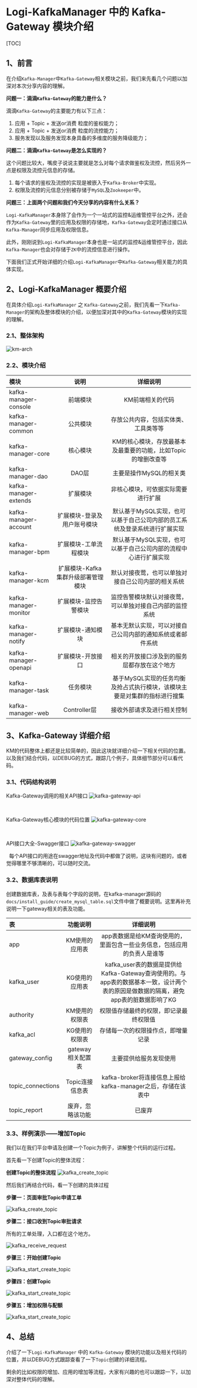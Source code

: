 # Logi-KafkaManager 中的 Kafka-Gateway 模块介绍

[TOC]

## 1、前言

在介绍`Kafka-Manager`中`Kafka-Gateway`相关模块之前，我们来先看几个问题以加深对本次分享内容的理解。

**问题一：滴滴`Kafka-Gateway`的能力是什么？**

滴滴`Kafka-Gateway`的主要能力有以下三点：

1. 应用 + Topic + 发送or消费 粒度的鉴权能力；
2. 应用 + Topic + 发送or消费 粒度的流控能力；
3. 服务发现以及服务发现本身具备的多维度的服务降级能力；


**问题二：滴滴`Kafka-Gateway`是怎么实现的？**

这个问题比较大，嘴皮子说说主要就是怎么对每个请求做鉴权及流控，然后另外一点是权限及流控元信息的存储。

1. 每个请求的鉴权及流控的实现是被嵌入于`Kafka-Broker`中实现。
2. 权限及流控的元信息分别被存储于`MySQL`及`Zookeeper`中。

**问题三：上面两个问题和我们今天分享的内容有什么关系？**

`Logi-KafkaManager`本身除了会作为一个一站式的监控&运维管控平台之外，还会作为`Kafka-Gateway`里的应用及权限的存储地，`Kafka-Gateway`会定时通过接口从`Kafka-Manager`同步应用及权限信息。

此外，刚刚说到`Logi-KafkaManager`本身也是一站式的监控&运维管控平台，因此`Kafka-Manager`也会对存储于`ZK`中的流控信息进行操作。

下面我们正式开始详细的介绍`Logi-KafkaManager`中`Kafka-Gateway`相关能力的具体实现。


## 2、Logi-KafkaManager 概要介绍

在具体介绍`Logi-KafkaManager` 之 `Kafka-Gateway`之前，我们先看一下`Kafka-Manager`的架构及整体模块的介绍，以便加深对其中的`Kafka-Gateway`模块的实现的理解。

### 2.1、整体架构

![km-arch](./assets/km-arch.png)

### 2.2、模块介绍

| 模块    | 说明 | 详细说明
| :-------- |:--------:| :--------:|
| kafka-manager-console    | 前端模块 | KM前端相关的代码
| kafka-manager-common    | 公共模块 | 存放公共内容，包括实体类、工具类等等
| kafka-manager-core    | 核心模块 | KM的核心模块，存放最基本及最重要的功能，比如Topic的增删改查等
| kafka-manager-dao    | DAO层 | 主要是操作MySQL的相关类
| kafka-manager-extends    | 扩展模块 | 非核心模块，可依据实际需要进行扩展
| kafka-manager-account    | 扩展模块-登录及用户账号模块 | 默认基于MySQL实现，也可以基于自己公司内部的员工系统及登录系统进行扩展实现
| kafka-manager-bpm    | 扩展模块-工单流程模块 | 默认基于MySQL实现，也可以基于自己公司内部的流程中心进行扩展实现
| kafka-manager-kcm    | 扩展模块-Kafka集群升级部署管理模块 | 默认对接夜莺，也可以单独对接自己公司内部的相关系统
| kafka-manager-monitor    | 扩展模块-监控告警模块 | 监控告警模块默认对接夜莺，可以单独对接自己内部的监控系统
| kafka-manager-notify    | 扩展模块-通知模块 | 基本无默认实现，可以对接自己公司内部的通知系统或者邮件系统
| kafka-manager-openapi    | 扩展模块-开放接口 | 相关的开放接口涉及到的服务层都存放在这个地方
| kafka-manager-task    | 任务模块 | 基于MySQL实现的任务均衡及抢占式执行模块，该模块主要是对集群的指标进行搜集
| kafka-manager-web    | Controller层 | 接收外部请求及进行相关控制

## 3、Kafka-Gateway 详细介绍

KM的代码整体上都还是比较简单的，因此这块就详细介绍一下相关代码的位置。以及我们结合代码，以DEBUG的方式，跟踪几个例子，具体细节部分可以看代码。

### 3.1、代码结构说明

Kafka-Gateway调用的相关API接口
![kafka-gateway-api](./assets/kafka-gateway-api.jpg)

&nbsp;

Kafka-Gateway核心模块的代码位置
![kafka-gateway-core](./assets/kafka-gateway-core.jpg)

&nbsp;

API接口大全-Swagger接口
![kafka-gateway-swagger](./assets/kafka-gateway-swagger.jpg)

&nbsp;
每个API接口的用途在swagger地址及代码中都做了说明，这块有问题的，或者觉得哪里不够清晰的，可以随时交流。

### 3.2、数据库表说明

创建数据库表，及表与表每个字段的说明，在kafka-manager源码的`docs/install_guide/create_mysql_table.sql`文件中做了概要说明。这里再补充说明一下gateway相关的表及功能。

| 表   | 功能说明 | 详细说明
| :-------- |:--------:| :--------:|
| app   | KM使用的应用表 | app表数据是给KM查询使用的，里面包含一些业务信息，包括应用的负责人是谁等
| kafka_user   | KG使用的应用表 | kafka_user表的数据是提供给Kafka-Gateway查询使用的。与app表的数据基本一致，设计两个表的原因是做数据的隔离，避免app表的脏数据影响了KG
| authority    | KM使用的权限表 | 权限值存储最终的权限，即记录最终权限值
| kafka_acl    | KG使用的权限表 | 存储每一次的权限操作点，即增量记录
| gateway_config    | gateway相关配置表 | 主要提供给服务发现使用
| topic_connections    | Topic连接信息表 | kafka-broker将连接信息上报给kafka-manager之后，存储在该表中
| topic_report    | 废弃，忽略该功能 | 已废弃


### 3.3、样例演示——增加Topic

我们以在我们平台申请及创建一个Topic为例子，讲解整个代码的运行过程。

首先看一下创建Topic的整体流程：

**创建Topic的整体流程**
![kafka_create_topic](./assets/kafka_create_topic_flowchat.jpg)


然后我们再结合代码，看一下创建的具体过程

**步骤一：页面审批Topic申请工单**

![kafka_create_topic](./assets/debug_handle_topic_order.jpg)

**步骤二：接口收到Topic审批请求**

所有的工单处理，入口都在这个地方。

![kafka_receive_request](./assets/debug_receive_request.jpg)

**步骤三：开始创建Topic**

![kafka_start_create_topic](./assets/debug_start_create_topic.jpg)

**步骤四：创建Topic**

![kafka_start_create_topic](./assets/debug_create_topic.jpg)

**步骤五：增加权限与配额**

![kafka_start_create_topic](./assets/debug_add_quota_and_authority.jpg)

## 4、总结

介绍了一下`Logi-KafkaManager` 中的 `Kafka-Gateway` 模块的功能以及相关代码的位置，并以DEBUG方式跟踪查看了一下`Topic`创建的详细流程。

剩余的比如权限的增加、应用的增加等流程，大家有兴趣的也可以跟踪一下，以加深对整体代码的理解。

